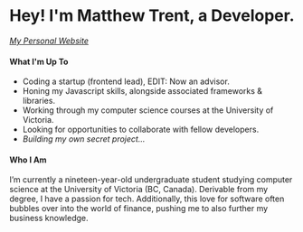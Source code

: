 # Hey! I'm Matthew Trent, a Developer. 

*[My Personal Website](https://matthewtrent.me/links)*
#### What I'm Up To
- Coding a startup (frontend lead), EDIT: Now an advisor.
- Honing my Javascript skills, alongside associated frameworks & libraries.
- Working through my computer science courses at the University of Victoria.
- Looking for opportunities to collaborate with fellow developers.
- _Building my own secret project..._

#### Who I Am
I’m currently a nineteen-year-old undergraduate student studying computer science at the University of Victoria (BC, Canada). Derivable from my degree, I have a passion for tech. Additionally, this love for software often bubbles over into the world of finance, pushing me to also further my business knowledge.
